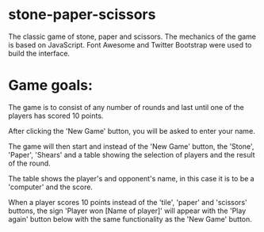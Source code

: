 # stone-paper-scissors
The classic game of stone, paper and scissors. The mechanics of the game is based on JavaScript. Font Awesome and Twitter Bootstrap were used to build the interface.

# Game goals:

The game is to consist of any number of rounds and last until one of the players has scored 10 points.

After clicking the 'New Game' button, you will be asked to enter your name.

The game will then start and instead of the 'New Game' button, the 'Stone', 'Paper', 'Shears' and a table showing the selection of players and the result of the round.

The table shows the player's and opponent's name, in this case it is to be a 'computer' and the score.

When a player scores 10 points instead of the 'tile', 'paper' and 'scissors' buttons, the sign 'Player won [Name of player]' will appear with the 'Play again' button below with the same functionality as the 'New Game' button.
